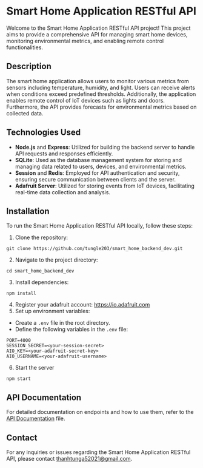# Smart Home Application RESTful API

Welcome to the Smart Home Application RESTful API project! This project aims to provide a comprehensive API for managing smart home devices, monitoring environmental metrics, and enabling remote control functionalities.

## Description

The smart home application allows users to monitor various metrics from sensors including temperature, humidity, and light. Users can receive alerts when conditions exceed predefined thresholds. Additionally, the application enables remote control of IoT devices such as lights and doors. Furthermore, the API provides forecasts for environmental metrics based on collected data.

## Technologies Used

- **Node.js** and **Express**: Utilized for building the backend server to handle API requests and responses efficiently.
- **SQLite**: Used as the database management system for storing and managing data related to users, devices, and environmental metrics.
- **Session** and **Redis**: Employed for API authentication and security, ensuring secure communication between clients and the server.
- **Adafruit Server**: Utilized for storing events from IoT devices, facilitating real-time data collection and analysis.

## Installation

To run the Smart Home Application RESTful API locally, follow these steps:

1. Clone the repository:
```
git clone https://github.com/tungle203/smart_home_backend_dev.git
```
2. Navigate to the project directory:
```
cd smart_home_backend_dev
```
3. Install dependencies:
```
npm install
```
4. Register your adafruit account: https://io.adafruit.com
5. Set up environment variables:
- Create a `.env` file in the root directory.
- Define the following variables in the `.env` file:
```
PORT=4000
SESSION_SECRET=<your-session-secret>
AIO_KEY=<your-adafruit-secret-key>
AIO_USERNAME=<your-adafruit-username>
```
6. Start the server
```
npm start
```

## API Documentation

For detailed documentation on endpoints and how to use them, refer to the [API Documentation](https://documenter.getpostman.com/view/29642210/2s9YsT79GW) file.

## Contact
For any inquiries or issues regarding the Smart Home Application RESTful API, please contact thanhtunga52021@gmail.com.